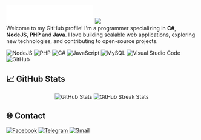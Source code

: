 ![header](https://raw.githubusercontent.com/phuc1dev/phuc1dev/main/assets/svg/header.svg)
![](https://komarev.com/ghpvc/?username=phuc1dev&label=PROFILE+VIEWS&abbreviated=true)  
Welcome to my GitHub profile! I'm a programmer specializing in **C#**, **NodeJS**, **PHP** and **Java**. I love building scalable web applications, exploring new technologies, and contributing to open-source projects.

![NodeJS](https://img.shields.io/badge/-NodeJS-339933?style=flat&logo=node.js&logoColor=white)
![PHP](https://img.shields.io/badge/-PHP-777BB4?style=flat&logo=php&logoColor=white)
![C#](https://img.shields.io/badge/-C%23-239120?style=flat&logo=csharp&logoColor=white)
![JavaScript](https://img.shields.io/badge/-JavaScript-F7DF1E?style=flat&logo=javascript&logoColor=black)
![MySQL](https://img.shields.io/badge/-MySQL-0e44e8?style=flat&logo=mysql&logoColor=white)
![Visual Studio Code](https://img.shields.io/badge/-VS%20Code-007ACC?style=flat&logo=visual-studio-code&logoColor=white)
![GitHub](https://img.shields.io/badge/-GitHub-181717?style=flat&logo=github&logoColor=white)

## 📈 GitHub Stats
<div align="center">
  <img src="https://github-readme-stats.vercel.app/api?username=phuc1dev&show_icons=true&theme=transparent" alt="GitHub Stats"/>
  <img src="https://github-readme-streak-stats.herokuapp.com/?user=phuc1dev&theme=transparent" alt="GitHub Streak Stats"/>
</div>

## 🌐 Contact
<p align="left">
  <a href="https://fb.com/phuc1dev" target="_blank">
    <img src="https://img.shields.io/badge/-Facebook-0866FF?style=flat&logo=facebook&logoColor=white" alt="Facebook"/>
  </a>

  <a href="https://t.me/phuc1dev" target="_blank">
    <img src="https://img.shields.io/badge/-Telegram-0088cc?style=flat&logo=telegram&logoColor=white" alt="Telegram"/>
  </a>

  <a href="mailto:xyz.junomc@gmail.com" target="_blank">
    <img src="https://img.shields.io/badge/-Email-D14836?style=flat&logo=gmail&logoColor=white" alt="Gmail"/>
  </a>
</p>
